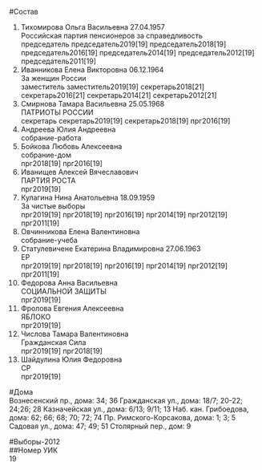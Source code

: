 #Состав  
1. Тихомирова Ольга Васильевна 27.04.1957  
    Российская партия пенсионеров за справедливость  
    председатель председатель2019[19] председатель2018[19] председатель2016[19] председатель2014[19] председатель2012[19] председатель2011[19]  
2. Иванникова Елена Викторовна 06.12.1964  
    За женщин России  
    заместитель заместитель2019[19] секретарь2018[21] секретарь2016[21] секретарь2014[21] секретарь2012[21]  
3. Смирнова Тамара Васильевна 25.05.1968  
    ПАТРИОТЫ РОССИИ  
    секретарь секретарь2019[19] секретарь2018[19] прг2016[19]  
4. Андреева Юлия Андреевна  
    собрание-работа  
5. Бойкова Любовь Алексеевна  
    собрание-дом  
    прг2018[19] прг2016[19]  
6. Иванищев Алексей Вячеславович  
    ПАРТИЯ РОСТА  
    прг2019[19]  
7. Кулагина Нина Анатольевна 18.09.1959  
    За чистые выборы  
    прг2019[19] прг2018[19] прг2016[19] прг2014[19] прг2012[19] прг2011[19]  
8. Овчинникова Елена Валентиновна  
    собрание-учеба  
9. Статулевичене Екатерина Владимировна 27.06.1963  
    ЕР  
    прг2019[19] прг2018[19] прг2016[19] прг2014[19] прг2012[19] прг2011[19]  
10. Федорова Анна Васильевна  
    СОЦИАЛЬНОЙ ЗАЩИТЫ  
    прг2019[19]  
11. Фролова Евгения Алексеевна  
    ЯБЛОКО  
    прг2019[19]  
12. Числова Тамара Валентиновна  
    Гражданская Сила  
    прг2019[19] прг2018[19]  
13. Шайдулина Юлия Федоровна  
    СР  
    прг2019[19]  
  
#Дома  
Вознесенский пр., дома: 34; 36 Гражданская ул., дома: 18/7; 20-22; 24;26; 28 Казначейская ул., дома: 6/13; 9/11; 13 Наб. кан. Грибоедова, дома: 62; 66; 68; 70; 72; 74 Пр. Римского-Корсакова, дома: 1; 3; 5 Садовая ул., дома: 47; 49; 51 Столярный пер., дом: 9  
  
#Выборы-2012  
##Номер УИК  
19  
